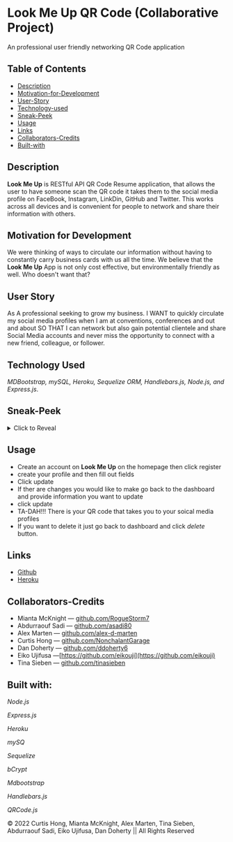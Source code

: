 # Look Me Up QR Code (Collaborative Project)
 An professional user friendly networking QR Code application

## Table of Contents
 - [Description](#description)
 - [Motivation-for-Development](#motivation-for-development) 
 - [User-Story](#user-story)
 - [Technology-used](#technology-used)
 - [Sneak-Peek](#seak-peek)
 - [Usage](#usage)
 - [Links](#links)
 - [Collaborators-Credits](collaborators-credits)
 - [Built-with](#built-with)

## Description
**Look Me Up** is RESTful API QR Code Resume application, that allows the user to have someone scan the QR code it takes them to the social media profile on FaceBook, Instagram, LinkDin, GitHub and Twitter. This works across all devices and is convenient for people to network and share their information with others.

## Motivation for Development
We were thinking of ways to circulate our information without having to constantly carry business cards with us all the time. We believe that the **Look Me Up** App is not only cost effective, but environmentally friendly as well. Who doesn't want that?

## User Story
As A professional seeking to grow my business.
I WANT to quickly circulate my social media profiles when I am at conventions, conferences and out and about
SO THAT I can network but also gain potential clientele and share Social Media accounts and never miss the opportunity to connect with a new friend, colleague, or follower.

## Technology Used
*MDBootstrap, mySQL, Heroku, Sequelize ORM, Handlebars.js, Node.js, and Express.js*.  


## Sneak-Peek

<details>
  <summary>Click to Reveal</summary>
 
[Look me up](https://look-meup.herokuapp.com/)

[Presentation](https://docs.google.com/presentation/d/1wnNs3TorkcW_KLNyfvWZWyUmkLxMF4LJoKHv___ewFY/edit#slide=id.g29f43f0a72_0_10)

## Screenshot 
![Screenshot (34)](https://user-images.githubusercontent.com/89751266/154766168-96b01aac-517f-4937-8855-4193d5adbb93.png)

![Screenshot](https://github.com/RogueStorm7/Look-Me-Up-QR-Code/blob/main/look-meup.herokuapp.com_user_profile.png)

## Demo
https://drive.google.com/file/d/1JAbSn4qHI_mlqyEKC6uV6MBYGmU0eAEH/view

</details>

## Usage
- Create an account on **Look Me Up** on the homepage then click    register
- create your profile and then fill out fields
- Click update 
- If ther are changes you would like to make go back to the dashboard and provide information you want to update 
- click update
- TA-DAH!!! There is your QR code that takes you to your soical media profiles
- If you want to delete it just go back to dashboard and click *delete* button.
## Links
- [Github](https://github.com/RogueStorm7/Look-Me-Up-QR-Code.git)
- [Heroku](https://look-meup.herokuapp.com/)

## Collaborators-Credits
- Mianta McKnight &mdash; [github.com/RogueStorm7](https://github.com/RogueStorm7)
- Abdurraouf Sadi &mdash; [github.com/asadi80](https://github.com/asadi80)
- Alex Marten &mdash; [github.com/alex-d-marten](https://github.com/alex-d-marten)
- Curtis Hong &mdash; [github.com/NonchalantGarage](https://github.com/NonchalantGarage) 
- Dan Doherty &mdash; [github.com/ddoherty6](https://github.com/ddoherty6)
- Eiko Ujifusa &mdash;[https://github.com/eikouji](https://github.com/eikouji) 
- Tina Sieben &mdash; [github.com/tinasieben](https://github.com/tinasieben)

## Built with:
*Node.js*

*Express.js*

*Heroku*

*mySQ*

*Sequelize*

*bCrypt*

*Mdbootstrap*

*Handlebars.js*

*QRCode.js*

&copy; 2022 Curtis Hong, Mianta McKnight, Alex Marten, Tina Sieben, Abdurraouf Sadi, Eiko Ujifusa, Dan Doherty  || All Rights Reserved
